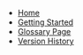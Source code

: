 * [Home](https://github.com/LiskHQ/lisk-wiki/wiki)
* [Getting Started](https://github.com/LiskHQ/lisk-wiki/wiki/Getting-Started)
* [Glossary Page](https://github.com/LiskHQ/lisk-wiki/wiki/Glossary)
* [Version History](https://github.com/LiskHQ/lisk-wiki/wiki/Version-History)

